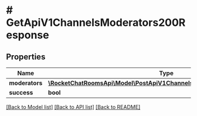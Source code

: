 # # GetApiV1ChannelsModerators200Response

## Properties

Name | Type | Description | Notes
------------ | ------------- | ------------- | -------------
**moderators** | [**\RocketChatRoomsApi\Model\PostApiV1ChannelsCreate200ResponseChannelU[]**](PostApiV1ChannelsCreate200ResponseChannelU.md) |  | [optional]
**success** | **bool** |  | [optional]

[[Back to Model list]](../../README.md#models) [[Back to API list]](../../README.md#endpoints) [[Back to README]](../../README.md)
